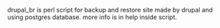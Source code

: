 

  drupal_br is perl script for backup and restore site made by drupal and using postgres database.
  more info is in help inside script.
  
  